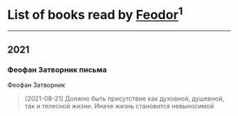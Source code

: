 # List of books read by [Feodor](https://plus.google.com/u/0/117130485334126869740/)<sup>1</sup>
---

## 2021

### Феофан Затворник письма
Феофан Затворник
> [2021-08-21] Должно быть присутствие как духовной, душевной, так и телесной жизни. Иначе жизнь становится невыносимой



